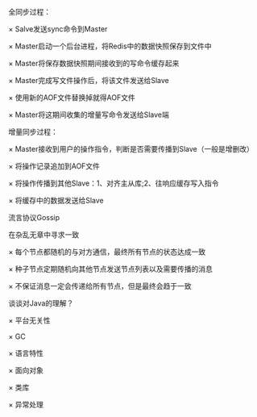 全同步过程：

× Salve发送sync命令到Master

× Master启动一个后台进程，将Redis中的数据快照保存到文件中

× Master将保存数据快照期间接收到的写命令缓存起来

× Master完成写文件操作后，将该文件发送给Slave

× 使用新的AOF文件替换掉就得AOF文件

× Master将这期间收集的增量写命令发送给Slave端



增量同步过程：

× Master接收到用户的操作指令，判断是否需要传播到Slave（一般是增删改）

× 将操作记录追加到AOF文件

× 将操作传播到其他Slave：1、对齐主从库;2、往响应缓存写入指令

× 将缓存中的数据发送给Slave







流言协议Gossip

在杂乱无章中寻求一致

× 每个节点都随机的与对方通信，最终所有节点的状态达成一致

× 种子节点定期随机向其他节点发送节点列表以及需要传播的消息

× 不保证消息一定会传递给所有节点，但是最终会趋于一致











谈谈对Java的理解？

× 平台无关性

× GC

× 语言特性

× 面向对象

× 类库

× 异常处理